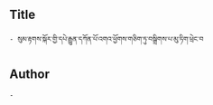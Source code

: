 ## Title
	- སུམ་རྟགས་སྐོར་གྱི་དཔེ་རྒྱུན་དཀོན་པོ་འགའ་ཕྱོགས་གཅིག་ཏུ་བསྒྲིགས་པ་མུ་ཏིག་ཕྲེང་བ

## Author
	- 

